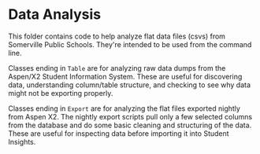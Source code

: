 # Data Analysis

This folder contains code to help analyze flat data files (csvs) from
 Somerville Public Schools.  They're intended to be used from the command line.

Classes ending in `Table` are for analyzing raw data dumps from the Aspen/X2 Student Information System. These are useful for discovering data, understanding column/table structure, and checking to see why data might not be exporting properly.

Classes ending in `Export` are for analyzing the flat files exported nightly from Aspen X2. The nightly export scripts pull only a few selected columns from the database and do some basic cleaning and structuring of the data. These are useful for inspecting data before importing it into
 Student Insights.

